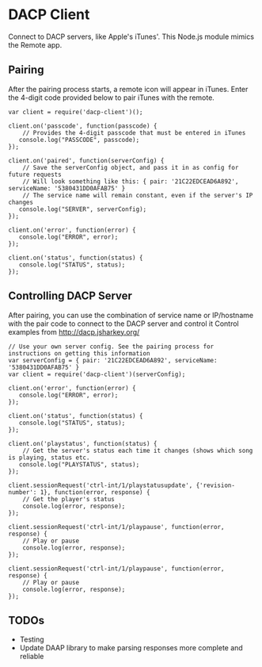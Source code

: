 
# DACP Client #

Connect to DACP servers, like Apple's iTunes'. This Node.js module mimics the Remote app.

## Pairing ##

After the pairing process starts, a remote icon will appear in iTunes. Enter the 4-digit code provided below to pair iTunes with the remote.

    var client = require('dacp-client')();
    
    client.on('passcode', function(passcode) {
        // Provides the 4-digit passcode that must be entered in iTunes
       console.log("PASSCODE", passcode);
    });
    
    client.on('paired', function(serverConfig) {
        // Save the serverConfig object, and pass it in as config for future requests
        // Will look something like this: { pair: '21C22EDCEAD6A892', serviceName: '5380431DD0AFAB75' }
        // The service name will remain constant, even if the server's IP changes
       console.log("SERVER", serverConfig);
    });
    
    client.on('error', function(error) {
       console.log("ERROR", error);
    });
    
    client.on('status', function(status) {
       console.log("STATUS", status);
    });
    
## Controlling DACP Server ##

After pairing, you can use the combination of service name or IP/hostname with the pair code to connect to the DACP server and control it
Control examples from http://dacp.jsharkey.org/

    // Use your own server config. See the pairing process for instructions on getting this information
    var serverConfig = { pair: '21C22EDCEAD6A892', serviceName: '5380431DD0AFAB75' }
    var client = require('dacp-client')(serverConfig);
    
    client.on('error', function(error) {
       console.log("ERROR", error);
    });
    
    client.on('status', function(status) {
       console.log("STATUS", status);
    });

    client.on('playstatus', function(status) {
        // Get the server's status each time it changes (shows which song is playing, status etc.
       console.log("PLAYSTATUS", status);
    });
    
    client.sessionRequest('ctrl-int/1/playstatusupdate', {'revision-number': 1}, function(error, response) {
        // Get the player's status
        console.log(error, response);
    });
    
    client.sessionRequest('ctrl-int/1/playpause', function(error, response) {
		// Play or pause
		console.log(error, response);
	});
	
	client.sessionRequest('ctrl-int/1/playpause', function(error, response) {
		// Play or pause
		console.log(error, response);
	});   
    
## TODOs ##

* Testing
* Update DAAP library to make parsing responses more complete and reliable